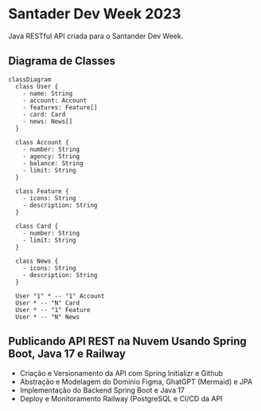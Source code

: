 # Santader Dev Week 2023
Java RESTful API criada para o Santander Dev Week.

## Diagrama de Classes

```mermaid
classDiagram
  class User {
    - name: String
    - account: Account
    - features: Feature[]
    - card: Card
    - news: News[]
  }
  
  class Account {
    - number: String
    - agency: String
    - balance: String
    - limit: String
  }

  class Feature {
    - icons: String
    - description: String
  }

  class Card {
    - number: String
    - limit: String
  }

  class News {
    - icons: String
    - description: String
  }

  User "1" * -- "1" Account
  User * -- "N" Card
  User * -- "1" Feature
  User * -- "N" News
```
## Publicando API REST na Nuvem Usando Spring Boot, Java 17 e Railway

* Criação e Versionamento da API com Spring Initializr e Github
* Abstração e Modelagem do Domínio Figma, GhatGPT (Mermaid) e JPA
* Implementação do Backend Spring Boot e Java 17
* Deploy e Monitoramento Railway (PostgreSQL e CI/CD da API
